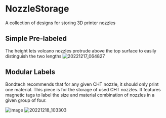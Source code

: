 # NozzleStorage
A collection of designs for storing 3D printer nozzles

## Simple Pre-labeled
The height lets volcano nozzles protrude above the top surface to easily distinguish the two lengths
![20221217_064827](https://user-images.githubusercontent.com/25805271/208311378-7ccb29a3-64bd-4d98-9d7c-77197416d8eb.jpg)

## Modular Labels 
Bondtech recommends that for any given CHT nozzle, it should only print one material. This piece is for the storage of used CHT nozzles. It features magnetic tags to label the size and material combination of nozzles in a given group of four.

![image](https://user-images.githubusercontent.com/25805271/208245699-8ff42275-0116-416e-80c3-4434caa17515.png)
![20221218_103303](https://user-images.githubusercontent.com/25805271/208311408-84dc0c11-2dd6-43ed-b0f5-bd168b646b47.jpg)
